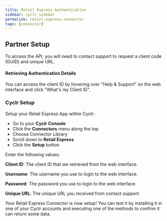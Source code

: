 ```yaml
---
title: Retail Express Authentication
sidebar: cyclr_sidebar
permalink: retail-express-connector
tags: [connector]
---
```


## Partner Setup

To access the API, you will need to contact support to request a client code (GUID) and unique URL. 

#### Retrieving Authentication Details

You can access the client ID by hovering over "Help & Support" on the web interface and click "What's my Client ID". 

### Cyclr Setup

Setup your Retail Express App within Cyclr:

*   Go to your **Cyclr Console**
*   Click the **Connectors** menu along the top
*   Choose Connector Library
*   Scroll down to **Retail Express**
*   Click the **Setup** button

Enter the following values:

**Client ID**: The client ID that we retrieved from the web interface.

**Username**: The username you use to login to the web interface.

**Password**: The password you use to login to the web interface.

**Unique URL**: The unique URL you received from contact support.


Your Retail Express Connector is now setup! You can test it by installing it in one of your Cyclr accounts and executing one of the methods to confirm it can return some data.
